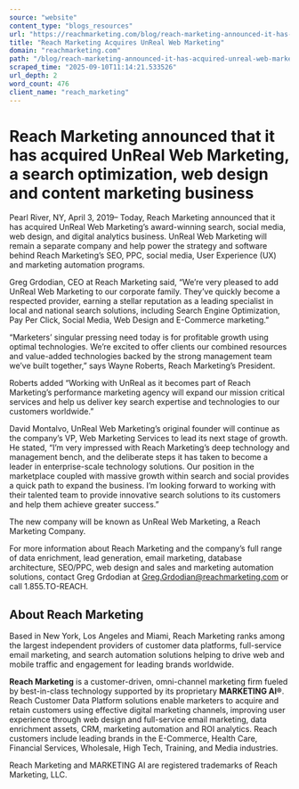 ```yaml
---
source: "website"
content_type: "blogs_resources"
url: "https://reachmarketing.com/blog/reach-marketing-announced-it-has-acquired-unreal-web-marketing/"
title: "Reach Marketing Acquires UnReal Web Marketing"
domain: "reachmarketing.com"
path: "/blog/reach-marketing-announced-it-has-acquired-unreal-web-marketing/"
scraped_time: "2025-09-10T11:14:21.533526"
url_depth: 2
word_count: 476
client_name: "reach_marketing"
---
```


# Reach Marketing announced that it has acquired UnReal Web Marketing, a search optimization, web design and content marketing business

Pearl River, NY, April 3, 2019– Today, Reach Marketing announced that it has acquired UnReal Web Marketing’s award-winning search, social media, web design, and digital analytics business. UnReal Web Marketing will remain a separate company and help power the strategy and software behind Reach Marketing’s SEO, PPC, social media, User Experience (UX) and marketing automation programs.

Greg Grdodian, CEO at Reach Marketing said, “We’re very pleased to add UnReal Web Marketing to our corporate family. They’ve quickly become a respected provider, earning a stellar reputation as a leading specialist in local and national search solutions, including Search Engine Optimization, Pay Per Click, Social Media, Web Design and E-Commerce marketing.”

“Marketers’ singular pressing need today is for profitable growth using optimal technologies. We’re excited to offer clients our combined resources and value-added technologies backed by the strong management team we’ve built together,” says Wayne Roberts, Reach Marketing’s President.

Roberts added “Working with UnReal as it becomes part of Reach Marketing’s performance marketing agency will expand our mission critical services and help us deliver key search expertise and technologies to our customers worldwide.”

David Montalvo, UnReal Web Marketing’s original founder will continue as the company’s VP, Web Marketing Services to lead its next stage of growth. He stated, “I’m very impressed with Reach Marketing’s deep technology and management bench, and the deliberate steps it has taken to become a leader in enterprise-scale technology solutions. Our position in the marketplace coupled with massive growth within search and social provides a quick path to expand the business. I’m looking forward to working with their talented team to provide innovative search solutions to its customers and help them achieve greater success.”

The new company will be known as UnReal Web Marketing, a Reach Marketing Company.

For more information about Reach Marketing and the company’s full range of data enrichment, lead generation, email marketing, database architecture, SEO/PPC, web design and sales and marketing automation solutions, contact Greg Grdodian at Greg.Grdodian@reachmarketing.com or call 1.855.TO-REACH.

## About Reach Marketing

Based in New York, Los Angeles and Miami, Reach Marketing ranks among the largest independent providers of customer data platforms, full-service email marketing, and search automation solutions helping to drive web and mobile traffic and engagement for leading brands worldwide.

**Reach Marketing** is a customer-driven, omni-channel marketing firm fueled by best-in-class technology supported by its proprietary **MARKETING AI®**. Reach Customer Data Platform solutions enable marketers to acquire and retain customers using effective digital marketing channels, improving user experience through web design and full-service email marketing, data enrichment assets, CRM, marketing automation and ROI analytics. Reach customers include leading brands in the E-Commerce, Health Care, Financial Services, Wholesale, High Tech, Training, and Media industries.

Reach Marketing and MARKETING AI are registered trademarks of Reach Marketing, LLC.